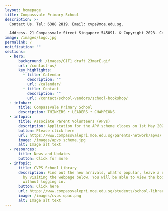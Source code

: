 ```yaml
---
layout: homepage
title: Compassvale Primary School
description: >-
  Contact Us. Tel: 6388 2819. Email: cvps@moe.edu.sg. 

  Address. 21 Compassvale Street Singapore 545091. © Copyright 2023. Compassvale Primary School.
image: /images/logo.jpg
permalink: /
notification: ""
sections:
  - hero:
      background: /images/GIF1 draft 23marE.gif
      url: /contact-us/
      key_highlights:
        - title: Calendar
          description: ""
          url: /calendar/
        - title: Contact
          description: ""
          url: /contact/school-vendors/school-bookshop/
  - infobar:
      title: Compassvale Primary School
      description: THINKERS • LEADERS • CHAMPIONS
  - infopic:
      title: Associate Parent Volunteers (APVs)
      description: Application for the APV scheme closes on 1st May 2023
      button: Please click here
      url: https://www.compassvalepri.moe.edu.sg/parents-network/apvs/
      image: /images/apvs scheme.jpg
      alt: Image alt text
  - resources:
      title: News and Updates
      button: Click for more
  - infopic:
      title: CVPS School Library
      description: Find out the new arrivals, what’s popular, leave a review, and more
        by visiting the webpage below. You will be able to view the books
        without logging in.
      button: Click here
      url: https://www.compassvalepri.moe.edu.sg/students/school-library/
      image: /images/cvps opac.png
      alt: Image alt text
---
```

